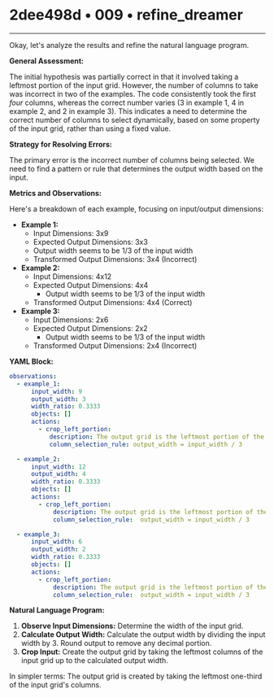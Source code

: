 # 2dee498d • 009 • refine_dreamer

---
Okay, let's analyze the results and refine the natural language program.

**General Assessment:**

The initial hypothesis was partially correct in that it involved taking a leftmost portion of the input grid. However, the number of columns to take was incorrect in two of the examples. The code consistently took the first *four* columns, whereas the correct number varies (3 in example 1, 4 in example 2, and 2 in example 3). This indicates a need to determine the correct number of columns to select dynamically, based on some property of the input grid, rather than using a fixed value.

**Strategy for Resolving Errors:**

The primary error is the incorrect number of columns being selected. We need to find a pattern or rule that determines the output width based on the input.

**Metrics and Observations:**

Here's a breakdown of each example, focusing on input/output dimensions:

*   **Example 1:**
    *   Input Dimensions: 3x9
    *   Expected Output Dimensions: 3x3
    *    Output width seems to be 1/3 of the input width
    *   Transformed Output Dimensions: 3x4 (Incorrect)
*   **Example 2:**
    *   Input Dimensions: 4x12
    *   Expected Output Dimensions: 4x4
        *    Output width seems to be 1/3 of the input width
    *   Transformed Output Dimensions: 4x4 (Correct)
*   **Example 3:**
    *   Input Dimensions: 2x6
    *   Expected Output Dimensions: 2x2
        *    Output width seems to be 1/3 of the input width
    *   Transformed Output Dimensions: 2x4 (Incorrect)

**YAML Block:**

```yaml
observations:
  - example_1:
      input_width: 9
      output_width: 3
      width_ratio: 0.3333
      objects: []
      actions:
        - crop_left_portion:
           description: The output grid is the leftmost portion of the input
           column_selection_rule: output_width = input_width / 3

  - example_2:
      input_width: 12
      output_width: 4
      width_ratio: 0.3333
      objects: []
      actions:
        - crop_left_portion:
            description: The output grid is the leftmost portion of the input
            column_selection_rule:  output_width = input_width / 3

  - example_3:
      input_width: 6
      output_width: 2
      width_ratio: 0.3333
      objects: []
      actions:
        - crop_left_portion:
            description: The output grid is the leftmost portion of the input
            column_selection_rule:  output_width = input_width / 3
```

**Natural Language Program:**

1.  **Observe Input Dimensions:** Determine the width of the input grid.
2.  **Calculate Output Width:** Calculate the output width by dividing the input width by 3. Round output to remove any decimal portion.
3.  **Crop Input:** Create the output grid by taking the leftmost columns of the input grid up to the calculated output width.

In simpler terms: The output grid is created by taking the leftmost one-third of the input grid's columns.

